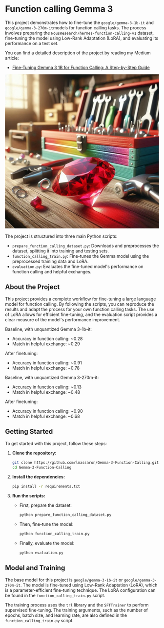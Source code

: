 # Function calling Gemma 3

This project demonstrates how to fine-tune the `google/gemma-3-1b-it` and `google/gemma-3-270m-it`models for function calling tasks. The process involves preparing the `NousResearch/hermes-function-calling-v1` dataset, fine-tuning the model using Low-Rank Adaptation (LoRA), and evaluating its performance on a test set.

You can find a detailed description of the project by reading my Medium article:
* [Fine-Tuning Gemma 3 1B for Function Calling: A Step-by-Step Guide](https://medium.com/@lucamassaron/fine-tuning-gemma-3-1b-for-function-calling-a-step-by-step-guide-66a613352f99)

![Function calling as a toolbox](./toolbox.png)

The project is structured into three main Python scripts:

*   `prepare_function_calling_dataset.py`: Downloads and preprocesses the dataset, splitting it into training and testing sets.
*   `function_calling_train.py`: Fine-tunes the Gemma model using the preprocessed training data and LoRA.
*   `evaluation.py`: Evaluates the fine-tuned model's performance on function calling and helpful exchanges.

## About the Project

This project provides a complete workflow for fine-tuning a large language model for function calling. By following the scripts, you can reproduce the results and adapt the process for your own function calling tasks. The use of LoRA allows for efficient fine-tuning, and the evaluation script provides a clear measure of the model's performance improvement.

Baseline, with unquantized Gemma 3-1b-it:

* Accuracy in function calling: ~0.28
* Match in helpful exchange: ~0.29

After finetuning:
* Accuracy in function calling: ~0.91
* Match in helpful exchange: ~0.78

Baseline, with unquantized Gemma 3-270m-it:

* Accuracy in function calling: ~0.13
* Match in helpful exchange: ~0.48

After finetuning:
* Accuracy in function calling: ~0.90
* Match in helpful exchange: ~0.68


## Getting Started

To get started with this project, follow these steps:

1.  **Clone the repository:**

    ```bash
    git clone https://github.com/lmassaron/Gemma-3-Function-Calling.git
    cd Gemma-3-Function-Calling
    ```

2.  **Install the dependencies:**

    ```bash
    pip install -r requirements.txt
    ```

3.  **Run the scripts:**

    *   First, prepare the dataset:

        ```bash
        python prepare_function_calling_dataset.py
        ```

    *   Then, fine-tune the model:

        ```bash
        python function_calling_train.py
        ```

    *   Finally, evaluate the model:

        ```bash
        python evaluation.py
        ```

## Model and Training

The base model for this project is `google/gemma-3-1b-it` or `google/gemma-3-270m-it`. The model is fine-tuned using Low-Rank Adaptation (LoRA), which is a parameter-efficient fine-tuning technique. The LoRA configuration can be found in the `function_calling_train.py` script.

The training process uses the `trl` library and the `SFTTrainer` to perform supervised fine-tuning. The training arguments, such as the number of epochs, batch size, and learning rate, are also defined in the `function_calling_train.py` script.
